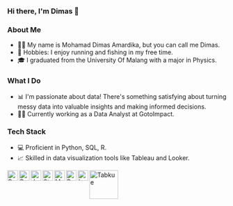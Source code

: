 ### Hi there, I'm Dimas 👋


### About Me

- 👨‍💻 My name is Mohamad Dimas Amardika, but you can call me Dimas.
- 🎣 Hobbies: I enjoy running and fishing in my free time.
- 🎓 I graduated from the University Of Malang with a major in Physics.

### What I Do

- 📊 I'm passionate about data! There's something satisfying about turning messy data into valuable insights and making informed decisions.
- 🧑‍💼 Currently working as a Data Analyst at GotoImpact.

### Tech Stack
- 💻 Proficient in Python, SQL, R.
- 📈 Skilled in data visualization tools like Tableau and Looker.

<a href="https://www.python.org/">
<img align="left" alt="Python" width="24px" src="https://img.icons8.com/color/48/000000/python.png"/>
<a href="https://pandas.pydata.org/">
<img align="left" alt="Pandas" width="24px" src="https://upload.wikimedia.org/wikipedia/commons/thumb/2/22/Pandas_mark.svg/600px-Pandas_mark.svg.png"/>
<a href="https://jupyter.org/">
<img align="left" alt="Jupiter" width="24px" src="https://jupyter.org/assets/homepage/main-logo.svg"/>
<a href="https://streamlit.io/">
<img align="left" alt="Streamlit" width="24px" src="https://streamlit.io/favicon.svg"/>
<a href="https://www.mysql.com/">
<img align="left" alt="MySQL" width="24px" src="https://labs.mysql.com/common/logos/mysql-logo.svg?v2"/>
<a href="https://www.rstudio.com/categories/rstudio-ide/">
<img align="left" alt="Rstudio" width="24px" src="https://www.r-project.org/Rlogo.png"/>
<a href="https://lookerstudio.google.com/">
<img align="left" alt="Looker" width="24px" src="https://ssl.gstatic.com/datastudio/latest/static_images/pngs/favicon_looker_studio.png"/>
<a href="https://www.tableau.com/">
<img align="left" alt="Tabkue" width="66px" src="https://upload.wikimedia.org/wikipedia/commons/4/4b/Tableau_Logo.png"/>













